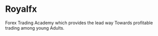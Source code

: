 # Royalfx
Forex Trading Academy which provides the lead way 
Towards profitable trading among young Adults. 

